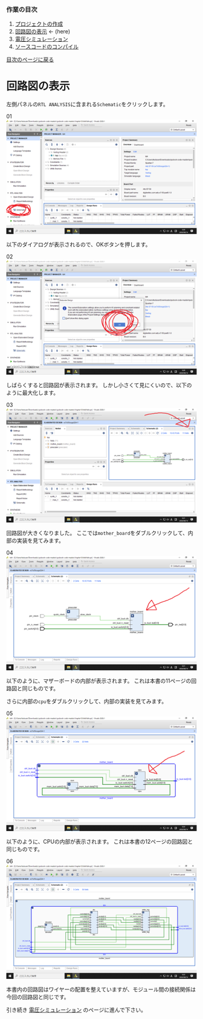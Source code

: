 ### 作業の目次

1. [プロジェクトの作成](../project/index.md)
2. [回路図の表示](../schematic/index.md) ← (here)
3. [電圧シミュレーション](../wave/index.md)
4. [ソースコードのコンパイル](../compile/index.md)

[目次のページに戻る](../vivado/index.md)

# 回路図の表示

左側パネルの`RTL ANALYSIS`に含まれる`Schematic`をクリックします。

01  
![ ](schematic_001.png)

以下のダイアログが表示されるので、OKボタンを押します。

02  
![ ](schematic_002.png)

しばらくすると回路図が表示されます。
しかし小さくて見にくいので、以下のように最大化します。

03  
![ ](schematic_003.png)

回路図が大きくなりました。
ここでは`mother_board`をダブルクリックして、内部の実装を見てみます。

04  
![ ](schematic_004.png)

以下のように、マザーボードの内部が表示されます。
これは本書の11ページの回路図と同じものです。

さらに内部の`cpu`をダブルクリックして、内部の実装を見てみます。

05  
![ ](schematic_005.png)

以下のように、CPUの内部が表示されます。
これは本書の12ページの回路図と同じものです。

06  
![ ](schematic_006.png)

本書内の回路図はワイヤーの配置を整えていますが、モジュール間の接続関係は今回の回路図と同じです。

引き続き [電圧シミュレーション](../wave/index.md) のページに進んで下さい。
